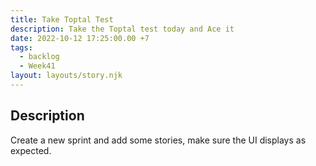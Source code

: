 ```yaml
---
title: Take Toptal Test
description: Take the Toptal test today and Ace it
date: 2022-10-12 17:25:00.00 +7
tags:
  - backlog
  - Week41
layout: layouts/story.njk
---
```


## Description

Create a new sprint and add some stories, make sure the UI displays as expected.
